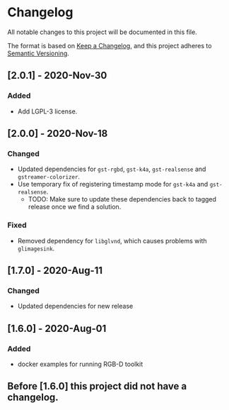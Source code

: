 # Changelog

All notable changes to this project will be documented in this file.

The format is based on [Keep a Changelog](https://keepachangelog.com/en/1.0.0/),
and this project adheres to [Semantic Versioning](https://semver.org/spec/v2.0.0.html).

## [2.0.1] - 2020-Nov-30

### Added

- Add LGPL-3 license.


## [2.0.0] - 2020-Nov-18

### Changed

- Updated dependencies for `gst-rgbd`, `gst-k4a`, `gst-realsense` and `gstreamer-colorizer`.
- Use temporary fix of registering timestamp mode for `gst-k4a` and `gst-realsense`.
  - TODO: Make sure to update these dependencies back to tagged release once we find a solution.

### Fixed

- Removed dependency for `libglvnd`, which causes problems with `glimagesink`.

## [1.7.0] - 2020-Aug-11

### Changed

- Updated dependencies for new release

## [1.6.0] - 2020-Aug-01

### Added

- docker examples for running RGB-D toolkit

## Before [1.6.0] this project did not have a changelog.
